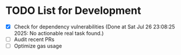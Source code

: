 # TODO List for Development

- [x] Check for dependency vulnerabilities  (Done at Sat Jul 26 23:08:25 2025: No actionable real task found.)
- [ ] Audit recent PRs
- [ ] Optimize gas usage